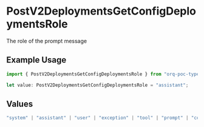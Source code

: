 # PostV2DeploymentsGetConfigDeploymentsRole

The role of the prompt message

## Example Usage

```typescript
import { PostV2DeploymentsGetConfigDeploymentsRole } from "orq-poc-typescript/models/operations";

let value: PostV2DeploymentsGetConfigDeploymentsRole = "assistant";
```

## Values

```typescript
"system" | "assistant" | "user" | "exception" | "tool" | "prompt" | "correction" | "expected_output"
```